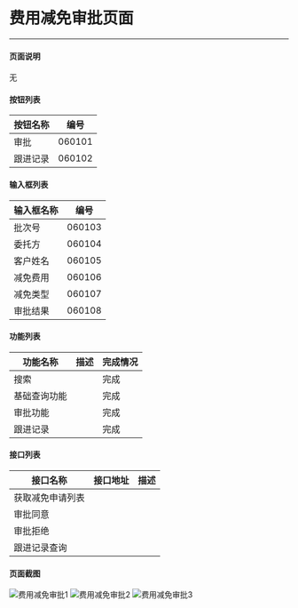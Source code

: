 费用减免审批页面
===

---

#### 页面说明

无

#### 按钮列表

按钮名称|编号
---|---
审批|060101
跟进记录|060102


#### 输入框列表

输入框名称|编号
---|---
批次号|060103
委托方|060104
客户姓名|060105
减免费用|060106
减免类型|060107
审批结果|060108


#### 功能列表

功能名称|描述|完成情况
---|---|---
搜索||完成
基础查询功能||完成
审批功能||完成
跟进记录||完成

#### 接口列表

接口名称|接口地址|描述
---|---|---
获取减免申请列表||
审批同意||
审批拒绝||
跟进记录查询||

#### 页面截图

![费用减免审批1](/images/BUSINESS/审批管理/费用减免审批1.png)
![费用减免审批2](/images/BUSINESS/审批管理/费用减免审批2.png)
![费用减免审批3](/images/BUSINESS/审批管理/费用减免审批3.png)
